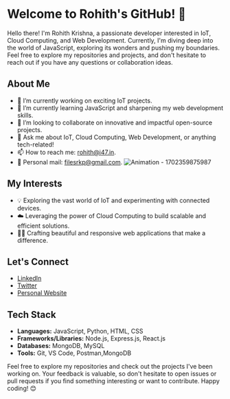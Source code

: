 # Welcome to Rohith's GitHub! 👋

Hello there! I'm Rohith Krishna, a passionate developer interested in IoT, Cloud Computing, and Web Development. Currently, I'm diving deep into the world of JavaScript, exploring its wonders and pushing my boundaries. Feel free to explore my repositories and projects, and don't hesitate to reach out if you have any questions or collaboration ideas.


## About Me
- 🔭 I’m currently working on exciting IoT projects.
- 🌱 I’m currently learning JavaScript and sharpening my web development skills.
- 👯 I’m looking to collaborate on innovative and impactful open-source projects.
- 💬 Ask me about IoT, Cloud Computing, Web Development, or anything tech-related!
- 📫 How to reach me: [rohith@i47.in](mailto:rohith@i47.in).
- 💌 Personal mail: [filesrkp@gmail.com](mailto:filesrkp@gmail.com).
![Animation - 1702359875987](https://github.com/rohithkrishnap47/rohithkrishnap47/assets/106670784/d8821856-4a88-44b6-8df8-964843a710fa)
## My Interests
- 💡 Exploring the vast world of IoT and experimenting with connected devices.
- ☁️ Leveraging the power of Cloud Computing to build scalable and efficient solutions.
- 👨‍💻 Crafting beautiful and responsive web applications that make a difference.

## Let's Connect
- [LinkedIn](https://www.linkedin.com/in/rohith-krishna-p)
- [Twitter](https://twitter.com/rohithkrishnap)
- [Personal Website](https://www.rohithkrishna.com/)

## Tech Stack
- **Languages:** JavaScript, Python, HTML, CSS
- **Frameworks/Libraries:** Node.js, Express.js, React.js
- **Databases:** MongoDB, MySQL
- **Tools:** Git, VS Code, Postman,MongoDB

Feel free to explore my repositories and check out the projects I've been working on. Your feedback is valuable, so don't hesitate to open issues or pull requests if you find something interesting or want to contribute. Happy coding! 😊
